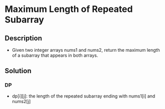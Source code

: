# Maximum Length of Repeated Subarray

## Description

* Given two integer arrays nums1 and nums2, return the maximum length of a subarray that appears in both arrays.

## Solution

### DP

* dp[i][j]: the length of the repeated subarray ending with nums1[i] and nums2[j]
